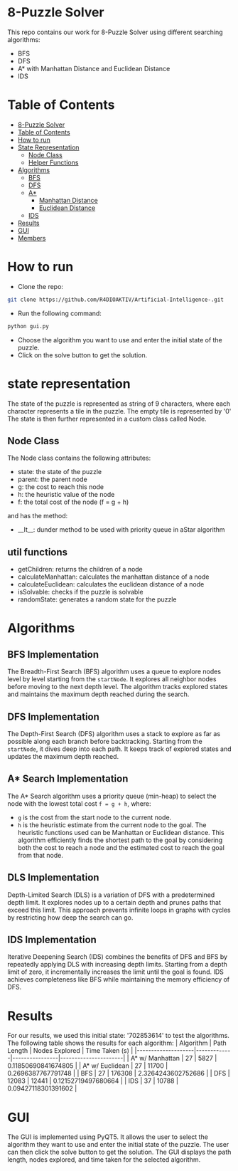 # 8-Puzzle Solver
This repo contains our work for 8-Puzzle Solver using different searching algorithms:
- BFS
- DFS
- A* with Manhattan Distance and Euclidean Distance
- IDS

Table of Contents
=================

* [8-Puzzle Solver](#8-puzzle-solver)
* [Table of Contents](#table-of-contents)
* [How to run](#how-to-run)
* [State Representation](#state-representation)
  * [Node Class](#node-class)
  * [Helper Functions](#helper-functions)
* [Algorithms](#algorithms)
  * [BFS](#bfs)
  * [DFS](#dfs)
  * [A*](#a)
    * [Manhattan Distance](#manhattan-distance)
    * [Euclidean Distance](#euclidean-distance)
  * [IDS](#ids)
* [Results](#results)
* [GUI](#gui)
* [Members](#members)
# How to run
- Clone the repo: 
```bash
git clone https://github.com/R4DIOAKTIV/Artificial-Intelligence-.git
```
- Run the following command:
```bash
python gui.py
```
- Choose the algorithm you want to use and enter the initial state of the puzzle.
- Click on the solve button to get the solution.

# state representation
The state of the puzzle is represented as string of 9 characters, where each character represents a tile in the puzzle. The empty tile is represented by '0'
The state is then further represented in a custom class called Node.

## Node Class
The Node class contains the following attributes:
- state: the state of the puzzle
- parent: the parent node
- g: the cost to reach this node
- h: the heuristic value of the node
- f: the total cost of the node (f = g + h)

and has the method:
- \_\_lt\_\_: dunder method to be used with priority queue in aStar algorithm
## util functions
- getChildren: returns the children of a node
- calculateManhattan: calculates the manhattan distance of a node
- calculateEuclidean: calculates the euclidean distance of a node
- isSolvable: checks if the puzzle is solvable
- randomState: generates a random state for the puzzle

# Algorithms
## BFS Implementation

The Breadth-First Search (BFS) algorithm uses a queue to explore nodes level by level starting from the `startNode`. It explores all neighbor nodes before moving to the next depth level. The algorithm tracks explored states and maintains the maximum depth reached during the search.

## DFS Implementation

The Depth-First Search (DFS) algorithm uses a stack to explore as far as possible along each branch before backtracking. Starting from the `startNode`, it dives deep into each path. It keeps track of explored states and updates the maximum depth reached.

## A\* Search Implementation

The A\* Search algorithm uses a priority queue (min-heap) to select the node with the lowest total cost `f = g + h`, where:
- `g` is the cost from the start node to the current node.
- `h` is the heuristic estimate from the current node to the goal.
The heuristic functions used can be Manhattan or Euclidean distance. This algorithm efficiently finds the shortest path to the goal by considering both the cost to reach a node and the estimated cost to reach the goal from that node.

## DLS Implementation

Depth-Limited Search (DLS) is a variation of DFS with a predetermined depth limit. It explores nodes up to a certain depth and prunes paths that exceed this limit. This approach prevents infinite loops in graphs with cycles by restricting how deep the search can go.

## IDS Implementation

Iterative Deepening Search (IDS) combines the benefits of DFS and BFS by repeatedly applying DLS with increasing depth limits. Starting from a depth limit of zero, it incrementally increases the limit until the goal is found. IDS achieves completeness like BFS while maintaining the memory efficiency of DFS.

# Results
For our results, we used this initial state: '702853614' to test the algorithms. The following table shows the results for each algorithm:
| Algorithm          | Path Length | Nodes Explored | Time Taken (s)       |
|--------------------|-------------|----------------|----------------------|
| A* w/ Manhattan    | 27          | 5827           | 0.11850690841674805  |
| A* w/ Euclidean    | 27          | 11700          | 0.2696387767791748   |
| BFS                | 27          | 176308         | 2.3264243602752686   |
| DFS                | 12083       | 12441          | 0.12152719497680664  |
| IDS                | 37          | 10788          | 0.09427118301391602  |

# GUI
The GUI is implemented using PyQT5. It allows the user to select the algorithm they want to use and enter the initial state of the puzzle. The user can then click the solve button to get the solution. The GUI displays the path length, nodes explored, and time taken for the selected algorithm.

